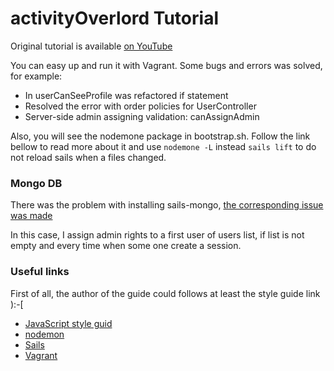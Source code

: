 # activityOverlord Tutorial

Original tutorial is available
[on YouTube](https://www.youtube.com/watch?v=1H0UfbGdwd8&index=1&list=PLWsZeJCry-F4K4iRImeB3-i0S5mw9Ak-W)

You can easy up and run it with Vagrant. Some bugs and errors was solved,
for example:

- In userCanSeeProfile was refactored if statement
- Resolved the error with order policies for UserController
- Server-side admin assigning validation: canAssignAdmin

Also, you will see the nodemone package in bootstrap.sh. Follow the link bellow to
read more about it and use `nodemone -L` instead `sails lift` to do not reload
sails when a files changed.

### Mongo DB

There was the problem with installing sails-mongo,
[the corresponding issue was made](https://github.com/balderdashy/sails-mongo/issues/390)

In this case, I assign admin rights to a first user of users list, if list is
not empty and every time when some one create a session.

### Useful links

First of all, the author of the guide could follows at least the style guide link ):-[

- [JavaScript style guid](https://github.com/airbnb/javascript/tree/master/es5)
- [nodemon](http://nodemon.io/)
- [Sails](http://sailsjs.org/)
- [Vagrant](https://www.vagrantup.com/)
